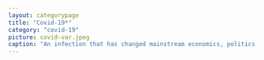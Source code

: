 ```yaml
---
layout: categorypage
title: "Covid-19*"
category: "covid-19"
picture: covid-var.jpeg
caption: "An infection that has changed mainstream economics, politics, entertainment, as well as everything else. Keep to the present and live well..."
---
```

